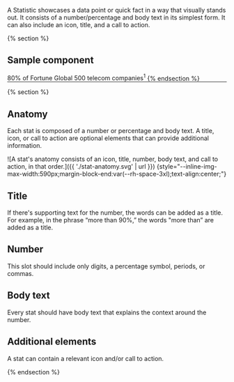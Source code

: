 A Statistic showcases a data point or quick fact in a way that visually 
stands out. It consists of a number/percentage and body text in its simplest 
form. It can also include an icon, title, and a call to action.

{% section %}
  ## Sample component
  <rh-stat>
    <span slot="statistic">80%</span>
    of Fortune Global 500 telecom companies<sup>1</sup>
  </rh-stat>
{% endsection %}

<!-- {% repoStatus %} -->

<hr style="margin-block:var(--rh-space-xl) var(--rh-space-5xl);">

{% section %}
## Anatomy
Each stat is composed of a number or percentage and body text. A title, icon, or 
call to action are optional elements that can provide additional information.

![A stat's anatomy consists of an icon, title, number, body text, and call to 
action, in that order.]({{ './stat-anatomy.svg' | url }}) 
{style="--inline-img-max-width:590px;margin-block-end:var(--rh-space-3xl);text-align:center;"}

<div class="multi-column--min-400-wide">
<div>

## Title
If there's supporting text for the number, the words can be added as a 
title. For example, in the phrase “more than 90%,” the words "more than” 
are added as a title.

</div><div>

## Number
This slot should include only digits, a percentage symbol, periods, or 
commas.

</div><div>

## Body text
Every stat should have body text that explains the context around the 
number.

</div><div>

## Additional elements
A stat can contain a relevant icon and/or call to action.

</div>
</div>
{% endsection %}

